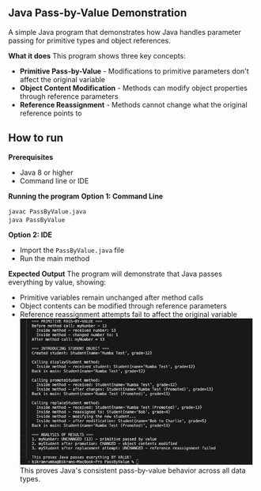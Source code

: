 ## Java Pass-by-Value Demonstration
A simple Java program that demonstrates how Java handles parameter passing for primitive types and object references.

**What it does**
This program shows three key concepts:

- **Primitive Pass-by-Value** - Modifications to primitive parameters don't affect the original variable
- **Object Content Modification** - Methods can modify object properties through reference parameters
- **Reference Reassignment** - Methods cannot change what the original reference points to

## How to run
**Prerequisites**
- Java 8 or higher
- Command line or IDE

**Running the program**
**Option 1: Command Line**
```bash
javac PassByValue.java
java PassByValue
```
**Option 2: IDE**

- Import the `PassByValue.java` file
- Run the main method

**Expected Output**
The program will demonstrate that Java passes everything by value, showing:

- Primitive variables remain unchanged after method calls
- Object contents can be modified through reference parameters
- Reference reassignment attempts fail to affect the original variable
![image](image.png)
This proves Java's consistent pass-by-value behavior across all data types.
